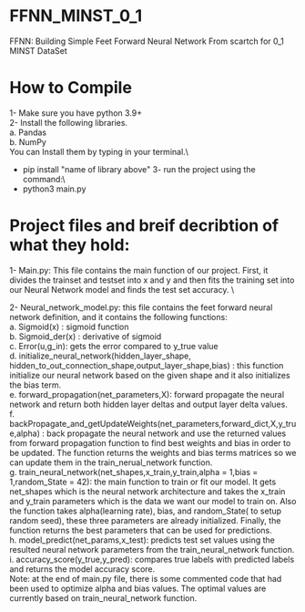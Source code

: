 # FFNN_MINST_0_1
FFNN: Building Simple Feet Forward Neural Network From scartch for 0_1 MINST DataSet
# How to Compile
1-	Make sure you have python 3.9+\
2-	Install the following libraries.\
a.	Pandas\
b.	NumPy\
You can Install them by typing in your terminal.\
-	pip install "name of library above"
3-	run the project using the command:\
-	python3 main.py

# Project files and breif decribtion of what they hold:

1-	Main.py:
 This file contains the main function of our project. First, it divides the trainset and testset into x and y and then fits the training set into our Neural Network model and finds the test set accuracy. \

2-	Neural_network_model.py: this file contains the feet forward neural network definition, and it contains the following functions:\
a.	Sigmoid(x) : sigmoid function<br/>
b.	Sigmoid_der(x) : derivative of sigmoid<br/>
c.	Error(u,g_in): gets the error compared to y_true value<br/>
d.	initialize_neural_network(hidden_layer_shape, hidden_to_out_connection_shape,output_layer_shape,bias) : this function initialize our neural network based on the given shape and it also initializes the bias term.<br/>
e.	forward_propagation(net_parameters,X): forward propagate the neural network and return both hidden layer deltas and output layer delta values.<br/>
f.	backPropagate_and_getUpdateWeights(net_parameters,forward_dict,X,y_true,alpha) : back propagate the neural network and use the returned values from forward propagation function to find best weights and bias in order to be updated. The function returns the weights and bias terms matrices so we can update them in the train_nerual_network function.<br/>
g.	train_neural_network(net_shapes,x_train,y_train,alpha = 1,bias = 1,random_State = 42): the main function to train or fit our model. It gets net_shapes which is the neural network architecture and takes the x_train and y_train parameters which is the data we want our model to train on. Also the function takes alpha(learning rate), bias, and random_State( to setup random seed), these three parameters are already initialized. Finally, the function returns the best parameters that can be used for predictions.<br/>
h.	model_predict(net_params,x_test): predicts test set values using the resulted neural network parameters from the train_neural_network function. <br/>
i.	accuracy_score(y_true,y_pred): compares true labels with predicted labels and returns the model accuracy score.<br/>
Note: at the end of main.py file, there is some commented code that had been used to optimize alpha and bias values. The optimal values are currently based on train_neural_network function. 
